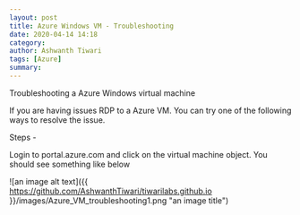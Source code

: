 ```yaml
---
layout: post
title: Azure Windows VM - Troubleshooting
date: 2020-04-14 14:18
category:
author: Ashwanth Tiwari
tags: [Azure]
summary:
---
```


Troubleshooting a Azure Windows virtual machine

If you are having issues RDP to a Azure VM. You can try one of the following ways to resolve the issue.

Steps -

Login to portal.azure.com and click on the virtual machine object. You should see something like below

![an image alt text]({{ https://github.com/AshwanthTiwari/tiwarilabs.github.io }}/images/Azure_VM_troubleshooting1.png "an image title")





